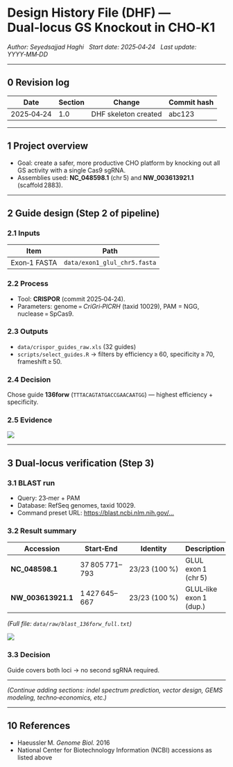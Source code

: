 # Design History File (DHF) — Dual‑locus GS Knockout in CHO‑K1
*Author: Seyedsajjad Haghi*   *Start date: 2025‑04‑24*   *Last update: YYYY‑MM‑DD*

---

## 0 Revision log
| Date | Section | Change | Commit hash |
|------|---------|--------|-------------|
| 2025‑04‑24 | 1.0 | DHF skeleton created | abc123 |

---

## 1 Project overview
- Goal: create a safer, more productive CHO platform by knocking out all GS activity with a single Cas9 sgRNA.
- Assemblies used: **NC_048598.1** (chr 5) and **NW_003613921.1** (scaffold 2883).

---

## 2 Guide design (Step 2 of pipeline)
### 2.1 Inputs
| Item | Path |
|------|------|
| Exon‑1 FASTA | `data/exon1_glul_chr5.fasta` |

### 2.2 Process
- Tool: **CRISPOR** (commit 2025‑04‑24).  
- Parameters: genome = *CriGri‑PICRH* (taxid 10029), PAM = NGG, nuclease = SpCas9.

### 2.3 Outputs
- `data/crispor_guides_raw.xls` (32 guides)  
- `scripts/select_guides.R` → filters by efficiency ≥ 60, specificity ≥ 70, frameshift ≥ 50.

### 2.4 Decision
Chose guide **136forw** (`TTTACAGTATGACCGAACAATGG`) — highest efficiency + specificity.

### 2.5 Evidence
![](../figures/crispor_136forw_scores.png)

---

## 3 Dual‑locus verification (Step 3)
### 3.1 BLAST run
- Query: 23‑mer + PAM  
- Database: RefSeq genomes, taxid 10029.  
- Command preset URL: <https://blast.ncbi.nlm.nih.gov/…>

### 3.2 Result summary
| Accession | Start‑End | Identity | Description |
|-----------|-----------|----------|-------------|
| **NC_048598.1** | 37 805 771–793 | 23/23 (100 %) | GLUL exon 1 (chr 5) |
| **NW_003613921.1** | 1 427 645–667 | 23/23 (100 %) | GLUL‑like exon 1 (dup.) |

*(Full file: `data/raw/blast_136forw_full.txt`)*

![](../figures/blast_hits.png)

### 3.3 Decision
Guide covers both loci → no second sgRNA required.

---

*(Continue adding sections: indel spectrum prediction, vector design, GEMS modeling, techno‑economics, etc.)*

---

## 10 References
- Haeussler M. *Genome Biol.* 2016  
- National Center for Biotechnology Information (NCBI) accessions as listed above  

